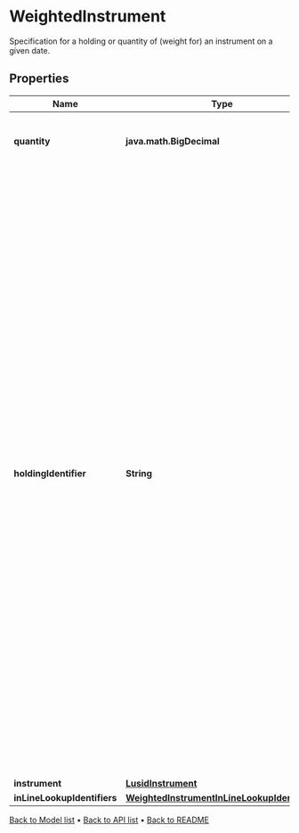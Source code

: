 

# WeightedInstrument

Specification for a holding or quantity of (weight for) an instrument on a given date.

## Properties

| Name | Type | Description | Notes |
|------------ | ------------- | ------------- | -------------|
|**quantity** | **java.math.BigDecimal** | The quantity of the instrument that is owned. |  [optional] |
|**holdingIdentifier** | **String** | Identifier for the instrument.  For a single, unique trade or transaction this can be thought of as equivalent to the transaction identifier, or  a composite of the sub-holding keys for a regular sub-holding. When there are multiple transactions sharing the same underlying instrument  such as purchase of shares on multiple dates where tax implications are different this would not be the case.    In an inlined aggregation request if this is wanted to identify a line item, it can be specified in the set of aggregation keys given on the aggregation  request that accompanies the set of weighted instruments. |  [optional] |
|**instrument** | [**LusidInstrument**](LusidInstrument.md) |  |  [optional] |
|**inLineLookupIdentifiers** | [**WeightedInstrumentInLineLookupIdentifiers**](WeightedInstrumentInLineLookupIdentifiers.md) |  |  [optional] |



[Back to Model list](../README.md#documentation-for-models) &#8226; [Back to API list](../README.md#documentation-for-api-endpoints) &#8226; [Back to README](../README.md)


